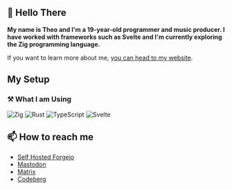 
## 👋 Hello There

**My name is Theo and I'm a 19-year-old programmer and music producer.
I have worked with frameworks such as Svelte and I'm currently exploring the Zig programming language.**

If you want to learn more about me, [you can head to my website](https://theoparis.com).

## My Setup

### ⚒️ What I am Using

![Zig](https://img.shields.io/badge/Zig-%23F7A41D.svg?style=for-the-badge&logo=zig&logoColor=white)
![Rust](https://img.shields.io/badge/rust-%23000000.svg?style=for-the-badge&logo=rust&logoColor=white)
![TypeScript](https://img.shields.io/badge/typescript-%23007ACC.svg?style=for-the-badge&logo=typescript&logoColor=white)
![Svelte](https://img.shields.io/badge/svelte-%23f1413d.svg?style=for-the-badge&logo=svelte&logoColor=white)

## 📫 How to reach me

- [Self Hosted Forgejo](https://code.flowtr.dev)
- <a rel="me" href="https://fosstodon.org/@theoparis">Mastodon</a>
- [Matrix](https://matrix.to/#/@creepinson:matrix.org)
- [Codeberg](https://codeberg.org/theoparis)
